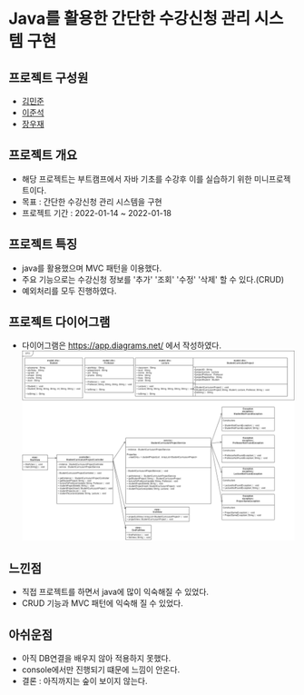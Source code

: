 # Java를 활용한 간단한 수강신청 관리 시스템 구현

## 프로젝트 구성원
- [김민준](https://github.com/mjkim8764)
- [이준석](https://github.com/JSL107)
- [장우재](https://github.com/WoojaeJang)

## 프로젝트 개요
- 해당 프로젝트는 부트캠프에서 자바 기초를 수강후 이를 실습하기 위한 미니프로젝트이다.
- 목표 : 간단한 수강신청 관리 시스템을 구현
- 프로젝트 기간 : 2022-01-14 ~ 2022-01-18

## 프로젝트 특징
- java를 활용했으며 MVC 패턴을 이용했다.
- 주요 기능으로는 수강신청 정보를 '추가' '조회' '수정' '삭제' 할 수 있다.(CRUD)
- 예외처리를 모두 진행하였다.

## 프로젝트 다이어그램
- 다이어그램은 https://app.diagrams.net/ 에서 작성하였다.
![diagram](./README_images/01_diagram.png)

## 느낀점
- 직접 프로젝트를 하면서 java에 많이 익숙해질 수 있었다.
- CRUD 기능과 MVC 패턴에 익숙해 질 수 있었다.

## 아쉬운점
- 아직 DB연결을 배우지 않아 적용하지 못했다.
- console에서만 진행되기 떄문에 느낌이 안온다.
- 결론 : 아직까지는 숲이 보이지 않는다.
 
